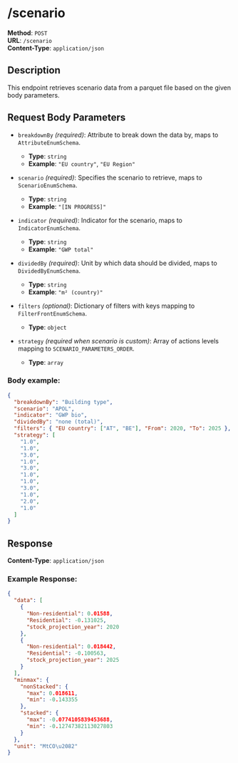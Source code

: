 # /scenario

**Method**: `POST`  
**URL**: `/scenario`  
**Content-Type**: `application/json`

## Description

This endpoint retrieves scenario data from a parquet file based on the given body parameters.

## Request Body Parameters

- `breakdownBy` _(required)_: Attribute to break down the data by, maps to `AttributeEnumSchema`.

  - **Type**: `string`
  - **Example**: `"EU country"`, `"EU Region"`

- `scenario` _(required)_: Specifies the scenario to retrieve, maps to `ScenarioEnumSchema`.

  - **Type**: `string`
  - **Example**: `"[IN PROGRESS]"`

- `indicator` _(required)_: Indicator for the scenario, maps to `IndicatorEnumSchema`.

  - **Type**: `string`
  - **Example**: `"GWP total"`

- `dividedBy` _(required)_: Unit by which data should be divided, maps to `DividedByEnumSchema`.

  - **Type**: `string`
  - **Example**: `"m² (country)"`

- `filters` _(optional)_: Dictionary of filters with keys mapping to `FilterFrontEnumSchema`.

  - **Type**: `object`

- `strategy` _(required when scenario is custom)_: Array of actions levels mapping to `SCENARIO_PARAMETERS_ORDER`.
  - **Type**: `array`

### Body example:

```json
{
  "breakdownBy": "Building type",
  "scenario": "APOL",
  "indicator": "GWP bio",
  "dividedBy": "none (total)",
  "filters": { "EU country": ["AT", "BE"], "From": 2020, "To": 2025 },
  "strategy": [
    "1.0",
    "1.0",
    "3.0",
    "1.0",
    "3.0",
    "1.0",
    "1.0",
    "3.0",
    "1.0",
    "2.0",
    "1.0"
  ]
}
```

## Response

**Content-Type**: `application/json`

### Example Response:

```json
{
  "data": [
    {
      "Non-residential": 0.01588,
      "Residential": -0.131025,
      "stock_projection_year": 2020
    },
    {
      "Non-residential": 0.018442,
      "Residential": -0.100563,
      "stock_projection_year": 2025
    }
  ],
  "minmax": {
    "nonStacked": {
      "max": 0.018611,
      "min": -0.143355
    },
    "stacked": {
      "max": -0.0774105839453688,
      "min": -0.12747382113027803
    }
  },
  "unit": "MtCO\u2082"
}
```
